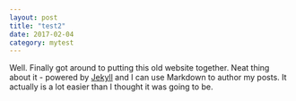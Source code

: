 ```yaml
---
layout: post
title: "test2"
date: 2017-02-04
category: mytest
---
```


Well. Finally got around to putting this old website together. Neat thing about it - powered
by [Jekyll](http://jekyllrb.com) and I can use Markdown to author my posts.
It actually is a lot easier than I thought it was going to be.
